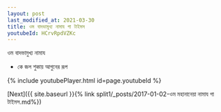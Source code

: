 ```yaml
---
layout: post
last_modified_at: 2021-03-30
title: ওম বাদভামুখ্য নামায গা টাইমস
youtubeId: HCrvRpdVZKc
---
```

 
 
 ওম বাদভামুখ্য নামায  
 
 -  কে জল শুকায় আগুনের রূপ 
 
  
 
  
 
 
 
 
 
 


{% include youtubePlayer.html id=page.youtubeId %}
 
[Next]({{ site.baseurl }}{% link  split1/_posts/2017-01-02-ওম মহানানেয়া নামায গা টাইমস.md%})
 

